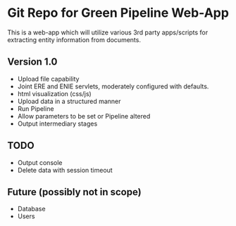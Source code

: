 # Git Repo for Green Pipeline Web-App

This is a web-app which will utilize various 3rd party apps/scripts for extracting entity information from documents.

## Version 1.0
- Upload file capability
- Joint ERE and ENIE servlets, moderately configured with defaults.
- html visualization (css/js)
- Upload data in a structured manner
- Run Pipeline
- Allow parameters to be set or Pipeline altered
- Output intermediary stages

## TODO
- Output console
- Delete data with session timeout

## Future (possibly not in scope)
- Database
- Users

